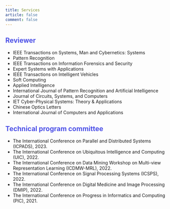 ```yaml
---
title: Services
article: false
comment: false
---
```


##  <div style="color: #4d51e7">Reviewer</div> 
- IEEE Transactions on Systems, Man and Cybernetics: Systems
- Pattern Recognition
- IEEE Transactions on Information Forensics and Security
- Expert Systems with Applications 
- IEEE Transactions on Intelligent Vehicles
- Soft Computing
- Applied Intelligence
- International Journal of Pattern  Recognition and Artificial Intelligence
- Journal of Circuits, Systems, and Computers
- IET Cyber-Physical Systems: Theory & Applications
- Chinese Optics Letters
- International Journal of Computers and Applications
##  <div style="color: #4d51e7">Technical program committee </div> 
- The International Conference on Parallel and Distributed Systems (ICPADS), 2023.
- The International Conference on Ubiquitous Intelligence and Computing (UIC), 2022.
- The International Conference on Data Mining Workshop on Multi-view Representation Learning (ICDMW-MRL), 2022.
- The International Conference on Signal Processing Systems (ICSPS), 2022.
- The International Conference on Digital Medicine and Image Processing (DMIP), 2022.
- The International Conference on Progress in Informatics and Computing (PIC), 2021. 

